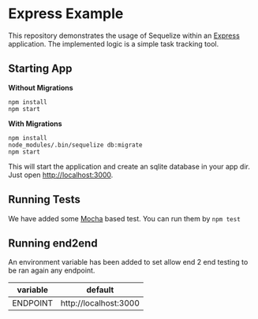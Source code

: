 # Express Example

This repository demonstrates the usage of Sequelize within an [Express](https://expressjs.com) application.
The implemented logic is a simple task tracking tool.


## Starting App

**Without Migrations**

```
npm install
npm start
```

**With Migrations**

```
npm install
node_modules/.bin/sequelize db:migrate
npm start
```

This will start the application and create an sqlite database in your app dir.
Just open [http://localhost:3000](http://localhost:3000).

## Running Tests

We have added some [Mocha](https://mochajs.org) based test. You can run them by `npm test`

## Running end2end

An environment variable has been added to set allow end 2 end testing to be ran again any endpoint.

| variable | default|
|-|-|
|ENDPOINT|http://localhost:3000|
